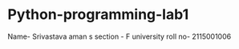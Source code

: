 # Python-programming-lab1
Name- Srivastava aman s       section - F          university roll no- 2115001006 
